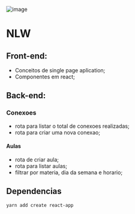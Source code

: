 ![image](https://user-images.githubusercontent.com/61597038/89249498-aeccae80-d5e8-11ea-810b-c78673b307b9.png)


# NLW

## Front-end:
- Conceitos de single page aplication;
- Componentes em react;

## Back-end: 

### Conexoes 
- rota para listar o total de conexoes realizadas;
- rota para criar uma nova conexao;

#### Aulas
- rota de criar aula;
- rota para listar aulas;
- filtrar por materia, dia da semana e horario;

## Dependencias
`yarn add create react-app`
